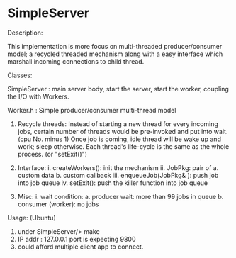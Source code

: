 # SimpleServer
Description:

This implementation is more focus on multi-threaded producer/consumer model;
a recycled threaded mechanism along with a easy interface which marshall
incoming connections to child thread.


Classes:

SimpleServer : main server body, start the server, start the worker,
               coupling the I/O with Workers.
               
Worker.h     : Simple producer/consumer multi-thread model

1. Recycle threads:
Instead of starting a new thread for every incoming jobs, certain number of threads would be pre-invoked and put into wait. (cpu No. minus 1) Once job is coming, idle thread will be wake up and work; sleep otherwise. Each thread's life-cycle is the same as the whole process. (or "setExit()")

2. Interface:
i. createWorkers(): init the mechanism
ii. JobPkg: pair of a. custom data b. custom callback
iii. enqueueJob(JobPkg& ): push job into job queue
iv. setExit(): push the killer function into job queue

3. Misc:
i. wait condition:
   a. producer wait: more than 99 jobs in queue
   b. consumer (worker): no jobs


Usage: (Ubuntu)

1. under SimpleServer/> make
2. IP addr : 127.0.0.1 port is expecting 9800
3. could afford multiple client app to connect.
